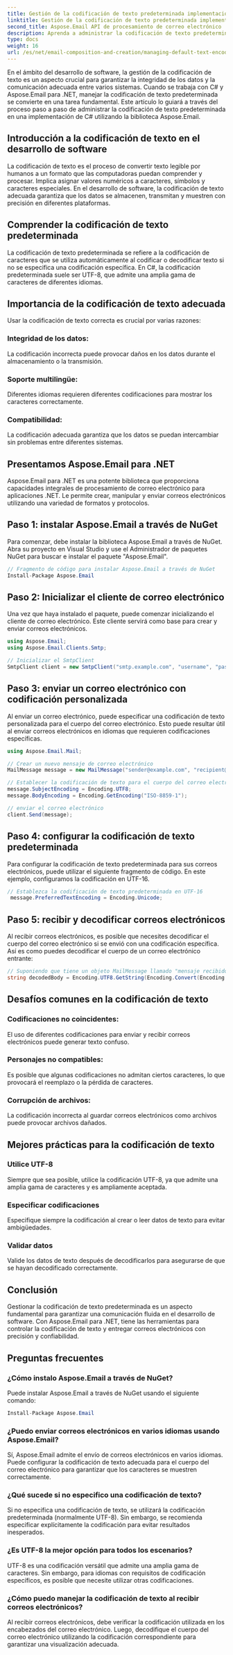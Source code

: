 ```yaml
---
title: Gestión de la codificación de texto predeterminada implementación de C#
linktitle: Gestión de la codificación de texto predeterminada implementación de C#
second_title: Aspose.Email API de procesamiento de correo electrónico .NET
description: Aprenda a administrar la codificación de texto predeterminada en C# usando Aspose.Email para .NET. Siga las instrucciones paso a paso con el código fuente y garantice una comunicación de datos precisa.
type: docs
weight: 16
url: /es/net/email-composition-and-creation/managing-default-text-encoding-csharp-implementation/
---
```


En el ámbito del desarrollo de software, la gestión de la codificación de texto es un aspecto crucial para garantizar la integridad de los datos y la comunicación adecuada entre varios sistemas. Cuando se trabaja con C# y Aspose.Email para .NET, manejar la codificación de texto predeterminada se convierte en una tarea fundamental. Este artículo lo guiará a través del proceso paso a paso de administrar la codificación de texto predeterminada en una implementación de C# utilizando la biblioteca Aspose.Email.


## Introducción a la codificación de texto en el desarrollo de software

La codificación de texto es el proceso de convertir texto legible por humanos a un formato que las computadoras puedan comprender y procesar. Implica asignar valores numéricos a caracteres, símbolos y caracteres especiales. En el desarrollo de software, la codificación de texto adecuada garantiza que los datos se almacenen, transmitan y muestren con precisión en diferentes plataformas.

## Comprender la codificación de texto predeterminada

La codificación de texto predeterminada se refiere a la codificación de caracteres que se utiliza automáticamente al codificar o decodificar texto si no se especifica una codificación específica. En C#, la codificación predeterminada suele ser UTF-8, que admite una amplia gama de caracteres de diferentes idiomas.

## Importancia de la codificación de texto adecuada

Usar la codificación de texto correcta es crucial por varias razones:
### Integridad de los datos:
La codificación incorrecta puede provocar daños en los datos durante el almacenamiento o la transmisión.
### Soporte multilingüe: 
Diferentes idiomas requieren diferentes codificaciones para mostrar los caracteres correctamente.
### Compatibilidad:
La codificación adecuada garantiza que los datos se puedan intercambiar sin problemas entre diferentes sistemas.

## Presentamos Aspose.Email para .NET

Aspose.Email para .NET es una potente biblioteca que proporciona capacidades integrales de procesamiento de correo electrónico para aplicaciones .NET. Le permite crear, manipular y enviar correos electrónicos utilizando una variedad de formatos y protocolos.

## Paso 1: instalar Aspose.Email a través de NuGet

Para comenzar, debe instalar la biblioteca Aspose.Email a través de NuGet. Abra su proyecto en Visual Studio y use el Administrador de paquetes NuGet para buscar e instalar el paquete "Aspose.Email".

```csharp
// Fragmento de código para instalar Aspose.Email a través de NuGet
Install-Package Aspose.Email
```

## Paso 2: Inicializar el cliente de correo electrónico

Una vez que haya instalado el paquete, puede comenzar inicializando el cliente de correo electrónico. Este cliente servirá como base para crear y enviar correos electrónicos.

```csharp
using Aspose.Email;
using Aspose.Email.Clients.Smtp;

// Inicializar el SmtpClient
SmtpClient client = new SmtpClient("smtp.example.com", "username", "password");
```

## Paso 3: enviar un correo electrónico con codificación personalizada

Al enviar un correo electrónico, puede especificar una codificación de texto personalizada para el cuerpo del correo electrónico. Esto puede resultar útil al enviar correos electrónicos en idiomas que requieren codificaciones específicas.

```csharp
using Aspose.Email.Mail;

// Crear un nuevo mensaje de correo electrónico
MailMessage message = new MailMessage("sender@example.com", "recipient@example.com", "Subject", "Body");

// Establecer la codificación de texto para el cuerpo del correo electrónico
message.SubjectEncoding = Encoding.UTF8;
message.BodyEncoding = Encoding.GetEncoding("ISO-8859-1");

// enviar el correo electrónico
client.Send(message);
```

## Paso 4: configurar la codificación de texto predeterminada

Para configurar la codificación de texto predeterminada para sus correos electrónicos, puede utilizar el siguiente fragmento de código. En este ejemplo, configuramos la codificación en UTF-16.

```csharp
// Establezca la codificación de texto predeterminada en UTF-16
 message.PreferredTextEncoding = Encoding.Unicode;
```

## Paso 5: recibir y decodificar correos electrónicos

Al recibir correos electrónicos, es posible que necesites decodificar el cuerpo del correo electrónico si se envió con una codificación específica. Así es como puedes decodificar el cuerpo de un correo electrónico entrante:

```csharp
// Suponiendo que tiene un objeto MailMessage llamado "mensaje recibido"
string decodedBody = Encoding.UTF8.GetString(Encoding.Convert(Encoding.GetEncoding("ISO-8859-1"), Encoding.UTF8, Encoding.GetEncoding("ISO-8859-1").GetBytes(receivedMessage.Body)));
```

## Desafíos comunes en la codificación de texto

### Codificaciones no coincidentes: 
El uso de diferentes codificaciones para enviar y recibir correos electrónicos puede generar texto confuso.
### Personajes no compatibles:
Es posible que algunas codificaciones no admitan ciertos caracteres, lo que provocará el reemplazo o la pérdida de caracteres.
### Corrupción de archivos: 
La codificación incorrecta al guardar correos electrónicos como archivos puede provocar archivos dañados.

## Mejores prácticas para la codificación de texto

### Utilice UTF-8 
 Siempre que sea posible, utilice la codificación UTF-8, ya que admite una amplia gama de caracteres y es ampliamente aceptada.
### Especificar codificaciones 
 Especifique siempre la codificación al crear o leer datos de texto para evitar ambigüedades.
### Validar datos 
 Valide los datos de texto después de decodificarlos para asegurarse de que se hayan decodificado correctamente.

## Conclusión

Gestionar la codificación de texto predeterminada es un aspecto fundamental para garantizar una comunicación fluida en el desarrollo de software. Con Aspose.Email para .NET, tiene las herramientas para controlar la codificación de texto y entregar correos electrónicos con precisión y confiabilidad.

## Preguntas frecuentes

### ¿Cómo instalo Aspose.Email a través de NuGet?

Puede instalar Aspose.Email a través de NuGet usando el siguiente comando:
```csharp
Install-Package Aspose.Email
```

### ¿Puedo enviar correos electrónicos en varios idiomas usando Aspose.Email?

Sí, Aspose.Email admite el envío de correos electrónicos en varios idiomas. Puede configurar la codificación de texto adecuada para el cuerpo del correo electrónico para garantizar que los caracteres se muestren correctamente.

### ¿Qué sucede si no especifico una codificación de texto?

Si no especifica una codificación de texto, se utilizará la codificación predeterminada (normalmente UTF-8). Sin embargo, se recomienda especificar explícitamente la codificación para evitar resultados inesperados.

### ¿Es UTF-8 la mejor opción para todos los escenarios?

UTF-8 es una codificación versátil que admite una amplia gama de caracteres. Sin embargo, para idiomas con requisitos de codificación específicos, es posible que necesite utilizar otras codificaciones.

### ¿Cómo puedo manejar la codificación de texto al recibir correos electrónicos?

Al recibir correos electrónicos, debe verificar la codificación utilizada en los encabezados del correo electrónico. Luego, decodifique el cuerpo del correo electrónico utilizando la codificación correspondiente para garantizar una visualización adecuada.